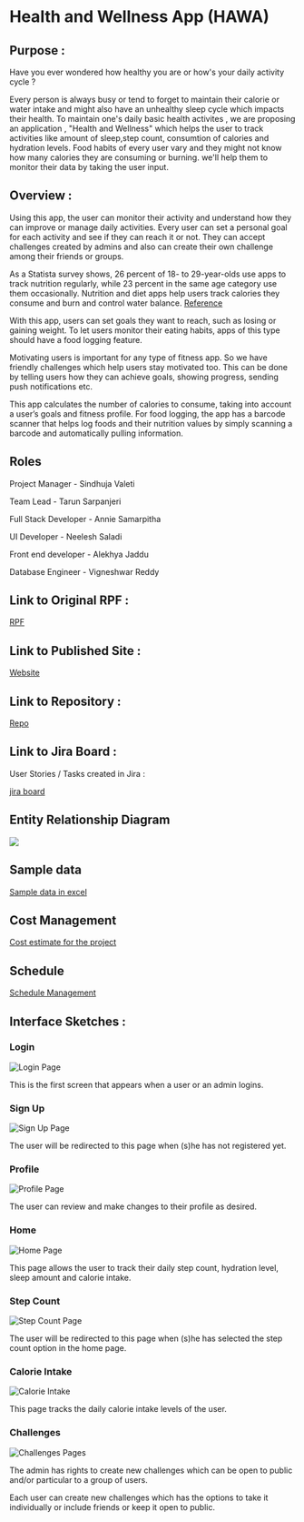 # Health and Wellness App (HAWA)

## Purpose :

Have you ever wondered how healthy you are or how's your daily activity cycle ?

Every person is always busy or tend to forget to maintain their calorie or water intake and might also have an unhealthy sleep cycle which impacts their health. To maintain one's daily basic health activites , we are proposing an application , "Health and Wellness" which helps the user to track activities like amount of sleep,step count, consumtion of calories and hydration levels. Food habits of every user vary and they might not know how many calories they are consuming or burning. we'll help them to monitor their data by taking the user input.

## Overview :

Using this app, the user can monitor their activity and understand how they can improve or manage daily activities. Every user can set a personal goal for each activity and see if they can reach it or not. They can accept challenges created by admins and also can create their own challenge among their friends or groups.

As a Statista survey shows, 26 percent of 18- to 29-year-olds use apps to track nutrition regularly, while 23 percent in the same age category use them occasionally. Nutrition and diet apps help users track calories they consume and burn and control water balance. [Reference](https://www.statista.com/statistics/698919/us-adults-that-would-use-an-app-to-track-their-diet-by-age/)

With this app, users can set goals they want to reach, such as losing or gaining weight. To let users monitor their eating habits, apps of this type should have a food logging feature.

Motivating users is important for any type of fitness app. So we have friendly challenges which help users stay motivated too. This can be done by telling users how they can achieve goals, showing progress, sending push notifications etc.

This app calculates the number of calories to consume, taking into account a user’s goals and fitness profile. For food logging, the app has a barcode scanner that helps log foods and their nutrition values by simply scanning a barcode and automatically pulling information.


## Roles

Project Manager         - Sindhuja Valeti 

Team Lead               - Tarun Sarpanjeri

Full Stack Developer    - Annie Samarpitha

UI Developer            - Neelesh Saladi

Front end developer     - Alekhya Jaddu

Database Engineer       - Vigneshwar Reddy

## Link to Original RPF :

[RPF](https://github.com/cbadami/rfp-health-and-wellness)

## Link to Published Site :

[Website](https://annie0sc.github.io/gdp_group4/)

## Link to Repository :

[Repo](https://github.com/annie0sc/gdp_group4)

## Link to Jira Board :

User Stories / Tasks created in Jira :

[jira board](https://sindhuvaleti.atlassian.net/jira/software/projects/GDP1/boards/2)



## Entity Relationship Diagram

![](https://github.com/annie0sc/gdp_group4/blob/master/ERD_final.jpeg)

## Sample data

[Sample data in excel](https://github.com/annie0sc/gdp_group4/blob/master/SampleData.xlsx)

## Cost Management

[Cost estimate for the project](https://github.com/annie0sc/gdp_group4/blob/master/CostEstimate.xlsx)

## Schedule

[Schedule Management](https://github.com/annie0sc/gdp_group4/blob/master/Schedule%20Management.xlsx)

## Interface Sketches :

### Login

![Login Page](https://github.com/annie0sc/gdp_group4/blob/master/Proposed%20Screens/1%20LOGIN.PNG)

This is the first screen that appears when a user or an admin logins.

### Sign Up

![Sign Up Page](https://github.com/annie0sc/gdp_group4/blob/master/Proposed%20Screens/2%20register.PNG)

The user will be redirected to this page when (s)he has not registered yet.

### Profile

![Profile Page](https://github.com/annie0sc/gdp_group4/blob/master/Proposed%20Screens/3%20profile.PNG)

The user can review and make changes to their profile as desired.

### Home

![Home Page](https://github.com/annie0sc/gdp_group4/blob/master/Proposed%20Screens/4%20Home.PNG)

This page allows the user to track their daily step count, hydration level, sleep amount and calorie intake.

### Step Count

![Step Count Page](https://github.com/annie0sc/gdp_group4/blob/master/Proposed%20Screens/5%20Step%20activity.PNG)

The user will be redirected to this page when (s)he has selected the step count option in the home page.

### Calorie Intake

![Calorie Intake](https://github.com/annie0sc/gdp_group4/blob/master/Proposed%20Screens/6%20Calorie.PNG)

This page tracks the daily calorie intake levels of the user.

### Challenges

![Challenges Pages](https://github.com/annie0sc/gdp_group4/blob/master/Proposed%20Screens/7%20Challenges.PNG)

The admin has rights to create new challenges which can be open to public and/or particular to a group of users. 

Each user can create new challenges which has the options to take it individually or include friends or keep it open to public.











